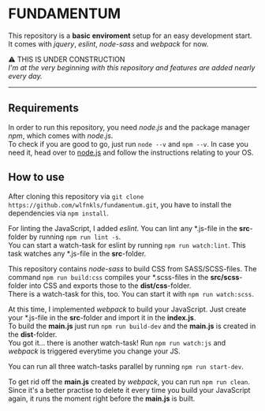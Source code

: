 # FUNDAMENTUM

This repository is a **basic enviroment** setup for an easy development start. <br />
It comes with _jquery_, _eslint_, _node-sass_ and _webpack_ for now.

:warning: THIS IS UNDER CONSTRUCTION <br />
_I'm at the very beginning with this repository and features are added nearly every day._

----

## Requirements

In order to run this repository, you need _node.js_ and the package manager _npm_, which comes with _node.js_. <br />
To check if you are good to go, just run `node --v` and `npm --v`. In case you need it, head over to [node.js](https://nodejs.org/en/) and follow the instructions relating to your OS.

## How to use

After cloning this repository via `git clone https://github.com/wlfnkls/fundamentum.git`, you have to install the dependencies via `npm install`.

For linting the JavaScript, I added _eslint_. You can lint any *.js-file in the **src**-folder by running `npm run lint -s`. <br />
You can start a watch-task for eslint by running `npm run watch:lint`. This task watches any *.js-file in the **src**-folder.

This repository contains _node-sass_ to build CSS from SASS/SCSS-files. The command `npm run build:css` compiles your *.scss-files in the **src/scss**-folder into CSS and exports those to the **dist/css**-folder. <br />
There is a watch-task for this, too. You can start it with `npm run watch:scss`.

At this time, I implemented _webpack_ to build your JavaScript. Just create your *.js-file in the **src**-folder and import it in the **index.js**. <br />
To build the **main.js** just run `npm run build-dev` and the **main.js** is created in the **dist**-folder. <br /> 
You got it... there is another watch-task! Run `npm run watch:js` and _webpack_ is triggered everytime you change your JS.

You can run all three watch-tasks parallel by running `npm run start-dev`.

To get rid off the **main.js** created by _webpack_, you can run `npm run clean`. Since it's a better practise to delete it every time you build your JavaScript again, it runs the moment right before the **main.js** is built.
